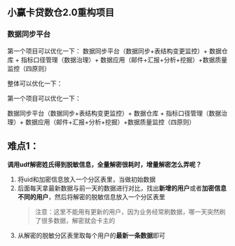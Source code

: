 ## 小赢卡贷数仓2.0重构项目

### 数据同步平台

第一个项目可以优化一下：
数据同步平台（数据同步+表结构变更监控）+ 数据仓库 + 指标口径管理（数据治理）+ 数据应用（邮件+汇报+分析+挖掘）+数据质量监控（四原则）

整体可以优化一下：

第一个项目可以优化一下：

数据同步平台（数据同步+表结构变更监控）+ 数据仓库 + 指标口径管理（数据治理）+ 数据应用（邮件+汇报+分析+挖掘）+数据质量监控（四原则）


## 难点1：

**调用udf解密姓氏得到脱敏信息，全量解密很耗时，增量解密怎么弄呢？**

1. 将uid和加密信息放入一个分区表里，当做初始数据
1. 后面每天拿最新数据与前一天的数据进行对比，找出**新增的用户**或者**加密信息不同的用户**，然后将解密的脱敏信息放入一个分区表里
   > 注意：这里不能用有更新的用户，因为业务经常刷数据，哪一天突然刷了很多数据，解密就会卡主的
1. 从解密的脱敏分区表里取每个用户的**最新一条数据**即可


